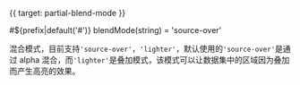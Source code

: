 {{ target: partial-blend-mode }}

#${prefix|default('#')} blendMode(string) = 'source-over'

混合模式，目前支持`'source-over'`，`'lighter'`，默认使用的`'source-over'`是通过 alpha 混合，而`'lighter'`是叠加模式，该模式可以让数据集中的区域因为叠加而产生高亮的效果。
